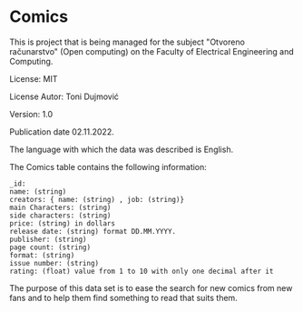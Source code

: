 # Comics

This is project that is being managed for the subject "Otvoreno računarstvo" (Open computing) on the Faculty of Electrical Engineering and Computing.

License: MIT

License Autor: Toni Dujmović

Version: 1.0

Publication date 	02.11.2022.

The language with which the data was described is English.

The Comics table contains the following information:

    _id:
    name: (string)
    creators: { name: (string) , job: (string)}
    main Characters: (string)
    side characters: (string)
    price: (string) in dollars
    release date: (string) format DD.MM.YYYY.
    publisher: (string)
    page count: (string)
    format: (string)
    issue number: (string)
    rating: (float) value from 1 to 10 with only one decimal after it

The purpose of this data set is to ease the search for new comics from new fans and to help them find something to read that suits them.
